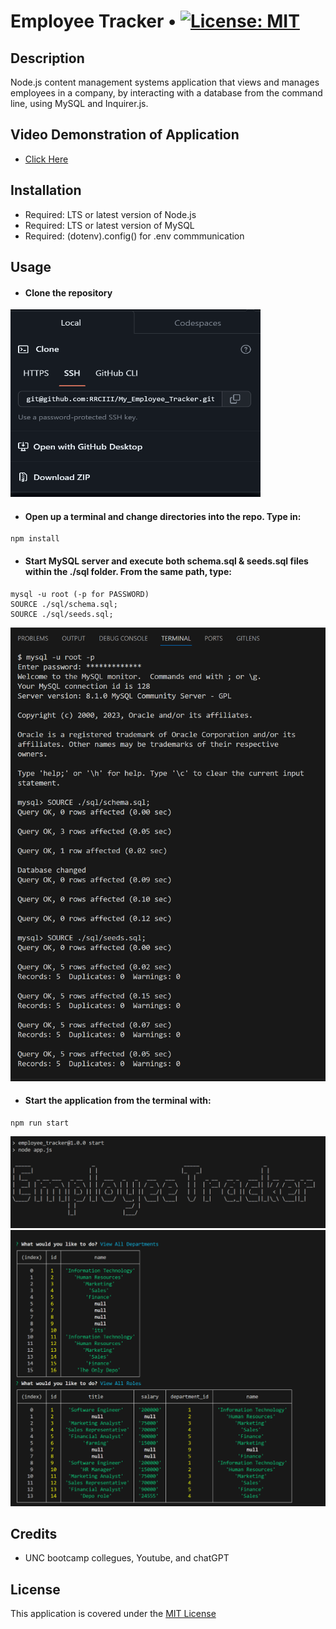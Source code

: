 # Employee Tracker • [![License: MIT](https://img.shields.io/badge/License-MIT-yellow.svg)](https://opensource.org/licenses/MIT)

## Description

Node.js content management systems application that views and manages employees in a company, by interacting with a database from the command line, using MySQL and Inquirer.js.

## Video Demonstration of Application

- [Click Here](https://drive.google.com/file/d/1_JCV873bU2RbxlnTNVt_buaLpgCzrkGM/view)

## Installation

- Required: LTS or latest version of Node.js
- Required: LTS or latest version of MySQL
- Required: (dotenv).config() for .env commmunication

## Usage

- #### Clone the repository

<img width="400px" height="300px" src="./img/Screenshot_employeeTracker_gitHub.png"/>

- #### Open up a terminal and change directories into the repo. Type in:

```
npm install
```

- #### Start MySQL server and execute both schema.sql & seeds.sql files within the ./sql folder. From the same path, type:

```
mysql -u root (-p for PASSWORD)
SOURCE ./sql/schema.sql;
SOURCE ./sql/seeds.sql;
```

<img width="750px" src="./img/Screenshot_employeeTraker_mysqlDB.png"/>

- #### Start the application from the terminal with:

```
npm run start
```

<img src="./img/Screenshot_employeeTraker_start.png" />

<br>

<img src="./img/Screenshot_employeeTraker_viewAll.png" />

## Credits

- UNC bootcamp collegues, Youtube, and chatGPT

## License

This application is covered under the [MIT License](./LICENSE)
